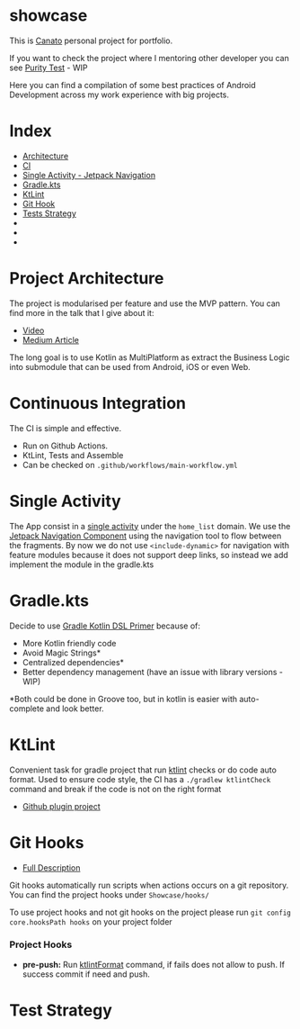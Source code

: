 # showcase
This is [Canato](https://www.linkedin.com/in/vcanato/) personal project for portfolio.

If you want to check the project where I mentoring other developer you can see [Purity Test](https://github.com/Canato/Purity-Test) - WIP

Here you can find a compilation of some best practices of Android Development across my work experience with big projects.

# Index

- [Architecture](#project-architecture)
- [CI](#continuous-integration)
- [Single Activity - Jetpack Navigation](#single-activity) 
- [Gradle.kts](#gradle.kts) 
- [KtLint](#ktlint) 
- [Git Hook](#git-hooks) 
- [Tests Strategy](#test-strategy) 
- [](#) 
- [](#) 
- [](#)

# Project Architecture

The project is modularised per feature and use the MVP pattern.
You can find more in the talk that I give about it:
- [Video](https://www.youtube.com/watch?v=pxBNyLZiIVI&ab_channel=CanatoVictor)
- [Medium Article](https://medium.com/@vcanato/depop-mvp-architecture-in-android-8a7b2eed5dd2)

The long goal is to use Kotlin as MultiPlatform as extract the Business Logic into submodule that can be used from Android, iOS or even Web. 

# Continuous Integration

The CI is simple and effective.
- Run on Github Actions.
- KtLint, Tests and Assemble
- Can be checked on `.github/workflows/main-workflow.yml`

# Single Activity

The App consist in a [single activity](https://www.youtube.com/watch?v=2k8x8V77CrU&ab_channel=AndroidDevelopers) under the `home_list` domain.
We use the [Jetpack Navigation Component](https://developer.android.com/guide/navigation) using the navigation tool to flow between the fragments.
By now we do not use `<include-dynamic>` for navigation with feature modules because it does not support deep links, so instead we add implement the module in the gradle.kts 

# Gradle.kts

Decide to use [Gradle Kotlin DSL Primer](https://docs.gradle.org/current/userguide/kotlin_dsl.html) because of:

- More Kotlin friendly code
- Avoid Magic Strings*
- Centralized dependencies* 
- Better dependency management (have an issue with library versions - WIP) 

*Both could be done in Groove too, but in kotlin is easier with auto-complete and look better.

# KtLint

Convenient task for gradle project that run [ktlint](https://github.com/pinterest/ktlint) checks or do code auto format.
Used to ensure code style, the CI has a `./gradlew ktlintCheck` command and break if the code is not on the right format

- [Github plugin project](https://github.com/JLLeitschuh/ktlint-gradle)

# Git Hooks

- [Full Description](https://git-scm.com/book/en/v2/Customizing-Git-Git-Hooks)

Git hooks automatically run scripts when actions occurs on a git repository.
You can find the project hooks under `Showcase/hooks/`

To use project hooks and not git hooks on the project please run `git config core.hooksPath hooks` on your project folder

### Project Hooks
- **pre-push:** Run [ktlintFormat](#ktlint) command, if fails does not allow to push. If success commit if need and push.


# Test Strategy